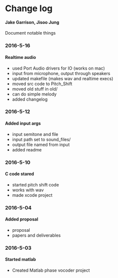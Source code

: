 # Change log
#### Jake Garrison, Jisoo Jung


Document notable things


### 2016-5-16
#### Realtime audio
- used Port Audio drivers for IO (works on mac)
- input from microphone, output through speakers
- updated makefile (makes wav and realtime execs)
- moved src code to Pitch_Shift
- moved old stuff in old/
- can do simple melody
- added changelog

### 2016-5-12
#### Added input args
- input semitone and file
- input path set to sound_files/
- output file named from input
- added readme

### 2016-5-10
#### C code stared
- started pitch shift code
- works with wav
- made xcode project

### 2016-5-04
#### Added proposal
- proposal
- papers and deliverables

### 2016-5-03
#### Started matlab
- Created Matlab phase vocoder project
